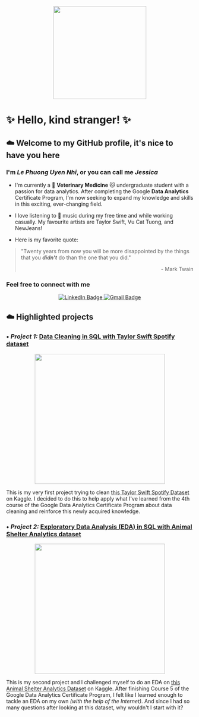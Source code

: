 <div id="header" align="center">
  <img src="https://steamuserimages-a.akamaihd.net/ugc/1631947648964785474/81CBA15178466DD47195A239232202E78987B714/?imw=5000&imh=5000&ima=fit&impolicy=Letterbox&imcolor=%23000000&letterbox=false" width="250"/>
</div>

# ✨ **Hello, kind stranger!** ✨
## ☁️ Welcome to my GitHub profile, it's nice to have you here

### I'm *Le Phuong Uyen Nhi*, or you can call me *Jessica*

  - I'm currently a :dog: **Veterinary Medicine** :cat: undergraduate student with a passion for data analytics. After completing the Google **Data Analytics** Certificate Program, I'm now seeking to expand my knowledge and skills in this exciting, ever-changing field.
  
  - I love listening to :musical_note: music during my free time and while working casually. My favourite artists are Taylor Swift, Vu Cat Tuong, and NewJeans!
  
  - Here is my favorite quote:
  > "Twenty years from now you will be more disappointed by the things that you ***didn't*** do than the one that you did."
  > <p align="right">- Mark Twain</p>
  
### Feel free to connect with me
<div id="badges" align="center">
  <a href="https://www.linkedin.com/in/lpun-majessica/" {:target="_blank" rel="noopener"}>
    <img src="https://img.shields.io/badge/LinkedIn-blue?style=for-the-badge&logo=linkedin&logoColor=white" alt="LinkedIn Badge"/>
  </a>  
  <a href="mailto:nhi.lpu1205@gmail.com" target="_blank">
    <img src="https://img.shields.io/badge/Gmail-red?style=for-the-badge&logo=Gmail&logoColor=white" alt="Gmail Badge"/>
  </a>
 </div>
  
## ☁️ Highlighted projects

### • *Project 1:* [Data Cleaning in SQL with Taylor Swift Spotify dataset](https://github.com/lpun-majessica/DataAnalyticsPortfolio/blob/main/SQL/data_cleaning_taylor_swift.ipynb)

<div id="banner" align="center">
  <img src="https://img.buzzfeed.com/buzzfeed-static/static/2023-03/18/20/asset/4384748fe195/sub-buzz-14447-1679170744-1.jpg" width="350"/>
</div>

This is my very first project trying to clean [this Taylor Swift Spotify Dataset](https://www.kaggle.com/datasets/jarredpriester/taylor-swift-spotify-dataset) on Kaggle. I decided to do this to help apply what I've learned from the 4th course of the Google Data Analytics Certificate Program about data cleaning and reinforce this newly acquired knowledge.

### • *Project 2:* [Exploratory Data Analysis (EDA) in SQL with Animal Shelter Analytics dataset](https://github.com/lpun-majessica/DataAnalyticsPortfolio/blob/main/eda-animal-shelter.ipynb)

<div id="banner" align="center">
  <img src="https://firehouseaustin.com/wp-content/uploads/2021/09/7.jpg" width="350"/>
</div>

This is my second project and I challenged myself to do an EDA on [this Animal Shelter Analytics Dataset](https://www.kaggle.com/datasets/jackdaoud/animal-shelter-analytics) on Kaggle. After finishing Course 5 of the Google Data Analytics Certificate Program, I felt like I learned enough to tackle an EDA on my own *(with the help of the Internet)*. And since I had so many questions after looking at this dataset, why wouldn't I start with it?

